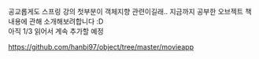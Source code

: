 공교롭게도 스프링 강의 첫부분이 객체지향 관련이길래.. 지금까지 공부한 오브젝트 책 내용에 관해 소개해보려합니다 :D  
아직 1/3 읽어서 계속 추가할 예정

https://github.com/hanbi97/object/tree/master/movieapp
